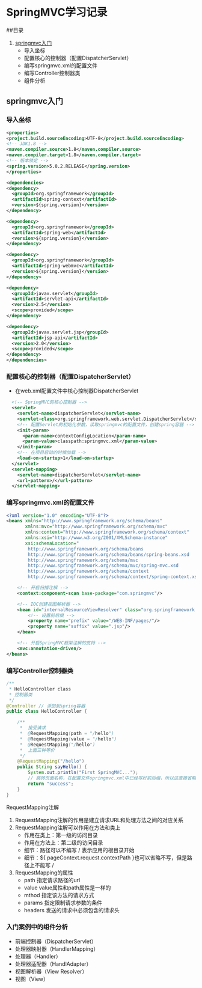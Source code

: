 # SpringMVC学习记录
##目录
1. [springmvc入门](#springmvc入门)
	* 导入坐标
	* 配置核心的控制器（配置DispatcherServlet）
	* 编写springmvc.xml的配置文件
	* 编写Controller控制器类
	* 组件分析


## springmvc入门 
### 导入坐标
```xml
<properties>
<project.build.sourceEncoding>UTF-8</project.build.sourceEncoding>
<!-- JDK1.8 -->
<maven.compiler.source>1.8</maven.compiler.source>
<maven.compiler.target>1.8</maven.compiler.target>
<!-- 版本锁定 -->
<spring.version>5.0.2.RELEASE</spring.version>
</properties>

<dependencies>
<dependency>
  <groupId>org.springframework</groupId>
  <artifactId>spring-context</artifactId>
  <version>${spring.version}</version>
</dependency>

<dependency>
  <groupId>org.springframework</groupId>
  <artifactId>spring-web</artifactId>
  <version>${spring.version}</version>
</dependency>

<dependency>
  <groupId>org.springframework</groupId>
  <artifactId>spring-webmvc</artifactId>
  <version>${spring.version}</version>
</dependency>

<dependency>
  <groupId>javax.servlet</groupId>
  <artifactId>servlet-api</artifactId>
  <version>2.5</version>
  <scope>provided</scope>
</dependency>

<dependency>
  <groupId>javax.servlet.jsp</groupId>
  <artifactId>jsp-api</artifactId>
  <version>2.0</version>
  <scope>provided</scope>
</dependency>
</dependencies>
```

###  配置核心的控制器（配置DispatcherServlet）
* 在web.xml配置文件中核心控制器DispatcherServlet
```xml
  <!-- SpringMVC的核心控制器 -->
  <servlet>
    <servlet-name>dispatcherServlet</servlet-name>
    <servlet-class>org.springframework.web.servlet.DispatcherServlet</servlet-class>
    <!-- 配置Servlet的初始化参数，读取springmvc的配置文件，创建spring容器 -->
    <init-param>
      <param-name>contextConfigLocation</param-name>
      <param-value>classpath:springmvc.xml</param-value>
    </init-param>
    <!-- 在项目启动的时候加载 -->
    <load-on-startup>1</load-on-startup>
  </servlet>
  <servlet-mapping>
    <servlet-name>dispatcherServlet</servlet-name>
    <url-pattern>/</url-pattern>
  </servlet-mapping>
```

### 编写springmvc.xml的配置文件
```xml
<?xml version="1.0" encoding="UTF-8"?>
<beans xmlns="http://www.springframework.org/schema/beans"
       xmlns:mvc="http://www.springframework.org/schema/mvc"
       xmlns:context="http://www.springframework.org/schema/context"
       xmlns:xsi="http://www.w3.org/2001/XMLSchema-instance"
       xsi:schemaLocation="
        http://www.springframework.org/schema/beans
        http://www.springframework.org/schema/beans/spring-beans.xsd
        http://www.springframework.org/schema/mvc
        http://www.springframework.org/schema/mvc/spring-mvc.xsd
        http://www.springframework.org/schema/context
        http://www.springframework.org/schema/context/spring-context.xsd">

    <!-- 开启扫描注解 -->
    <context:component-scan base-package="com.springmvc"/>

    <!-- IOC创建视图解析器 -->
    <bean id="internalResourceViewResolver" class="org.springframework.web.servlet.view.InternalResourceViewResolver">
        <!-- 设置前后缀 -->
        <property name="prefix" value="/WEB-INF/pages/"/>
        <property name="suffix" value=".jsp"/>
    </bean>

    <!-- 开启SpringMVC框架注解的支持 -->
    <mvc:annotation-driven/>
</beans>
```

### 编写Controller控制器类
```java
/**
 * HelloController class
 * 控制器类
 */
@Controller // 添加到spring容器
public class HelloController {

	/**
     *  接受请求
     *  @RequestMapping(path = "/hello")
     *  @RequestMapping(value = "/hello")
     *  @RequestMapping("/hello")
     *  上面三种等价
     */
    @RequestMapping("/hello")
    public String sayHello() {
        System.out.println("First SpringMVC...");
        // 跳转页面名称，在配置文件springmvc.xml中已经写好前后缀，所以这直接省略
        return "success";
    }
}
```
RequestMapping注解
1. RequestMapping注解的作用是建立请求URL和处理方法之间的对应关系
2. RequestMapping注解可以作用在方法和类上
	* 作用在类上：第一级的访问目录
	* 作用在方法上：第二级的访问目录
	* 细节：路径可以不编写 / 表示应用的根目录开始
	* 细节：${ pageContext.request.contextPath }也可以省略不写，但是路径上不能写 /
3. RequestMapping的属性
	* path 指定请求路径的url
	* value value属性和path属性是一样的
	* mthod 指定该方法的请求方式
	* params 指定限制请求参数的条件
	* headers 发送的请求中必须包含的请求头

### 入门案例中的组件分析
* 前端控制器（DispatcherServlet） 
* 处理器映射器（HandlerMapping）
* 处理器（Handler） 
* 处理器适配器（HandlAdapter） 
* 视图解析器（View Resolver） 
* 视图（View）
